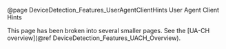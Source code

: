 @page DeviceDetection_Features_UserAgentClientHints User Agent Client Hints

This page has been broken into several smaller pages. 
See the [UA-CH overview](@ref DeviceDetection_Features_UACH_Overview).